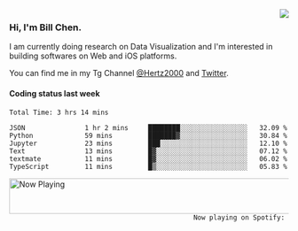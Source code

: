 <img  align="right" src="https://github-readme-stats.vercel.app/api?username=BillChen2k&show_icons=false&count_private=true&hide_title=true">

### Hi, I'm Bill Chen.

I am currently doing research on Data Visualization and I'm interested in building softwares on Web and iOS platforms.

You can find me in my Tg Channel [@Hertz2000](https://t.me/Hertz2000) and [Twitter](https://twitter.com/billchen2k).

#### Coding status last week

<!--START_SECTION:waka-->

```text
Total Time: 3 hrs 14 mins

JSON               1 hr 2 mins     ████████░░░░░░░░░░░░░░░░░   32.09 %
Python             59 mins         ███████▓░░░░░░░░░░░░░░░░░   30.84 %
Jupyter            23 mins         ███░░░░░░░░░░░░░░░░░░░░░░   12.10 %
Text               13 mins         █▓░░░░░░░░░░░░░░░░░░░░░░░   07.12 %
textmate           11 mins         █▓░░░░░░░░░░░░░░░░░░░░░░░   06.02 %
TypeScript         11 mins         █▒░░░░░░░░░░░░░░░░░░░░░░░   05.83 %
```

<!--END_SECTION:waka-->


<div>
<a href="https://spotify-now-playing.billchen2k.vercel.app/now-playing?open">
   <img align="right" src="https://spotify-now-playing.billchen2k.vercel.app/now-playing" width="540" height="64" alt="Now Playing">
</a>
</div>

<div>
<p align="right"><code>Now playing on Spotify: </code></p>
</div>

<!--
**BillChen2K/BillChen2K** is a ✨ _special_ ✨ repository because its `README.md` (this file) appears on your GitHub profile.

Here are some ideas to get you started:

- 🔭 I’m currently working on ...
- 🌱 I’m currently learning ...
- 👯 I’m looking to collaborate on ...
- 🤔 I’m looking for help with ...
- 💬 Ask me about ...
- 📫 How to reach me: ...
- 😄 Pronouns: ...
- ⚡ Fun fact: ...
-->
